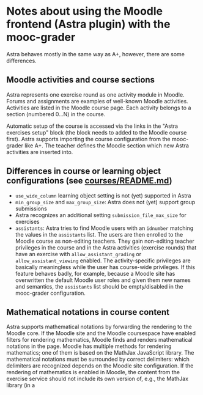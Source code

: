# Notes about using the Moodle frontend (Astra plugin) with the mooc-grader

Astra behaves mostly in the same way as A+, however, there are some differences.

## Moodle activities and course sections

Astra represents one exercise round as one activity module in Moodle.
Forums and assignments are examples of well-known Moodle activities.
Activities are listed in the Moodle course page. Each activity belongs to
a section (numbered 0...N) in the course.

Automatic setup of the course is accessed via the links in the "Astra exercises setup"
block (the block needs to added to the Moodle course first).
Astra supports importing the course configuration from the mooc-grader like A+.
The teacher defines the Moodle section which new Astra activities are inserted into.

## Differences in course or learning object configurations (see [courses/README.md](../courses/README.md))

* `use_wide_column` learning object setting is not (yet) supported in Astra
* `min_group_size` and `max_group_size`: Astra does not (yet) support group submissions
* Astra recognizes an additional setting `submission_file_max_size` for exercises
* `assistants`: Astra tries to find Moodle users with an `idnumber` matching the
  values in the `assistants` list. The users are then enrolled to the Moodle course
  as non-editing teachers. They gain non-editing teacher privileges in the course
  and in the Astra activities (exercise rounds) that have an exercise with
  `allow_assistant_grading` or `allow_assistant_viewing` enabled. The activity-specific
  privileges are basically meaningless while the user has course-wide privileges.
  If this feature behaves badly, for example, because a Moodle site has overwritten
  the default Moodle user roles and given them new names and semantics,
  the `assistants` list should be empty/disabled in the mooc-grader configuration.

## Mathematical notations in course content

Astra supports mathematical notations by forwarding the rendering to the Moodle core.
If the Moodle site and the Moodle coursespace have enabled filters for rendering
mathematics, Moodle finds and renders mathematical notations in the page.
Moodle has multiple methods for rendering mathematics; one of them is based on
the MathJax JavaScript library. The mathematical notations must be surrounded
by correct delimiters: which delimiters are recognized depends on the Moodle
site configuration. If the rendering of mathematics is enabled in Moodle, the
content from the exercise service should not include its own version of, e.g.,
the MathJax library (in a <script> element within the exercise HTML content).

By default, the Moodle MathJax filter recognizes two sets of delimiters:
inline formulas use `\( equation \)` and centered formulas use `$$ equation $$`.
For example:
```
<p>
  Variable \(x\) behaves nicely when \( x \rightarrow y \). On the other hand,
  a polynomial equation like $$ x^2 + x + 1 = 0 $$ is too hard to crack for
  some students.
</p>
```

## AJAX in learning objects

There may be complications if a learning object (exercise or chapter) includes
its own JavaScript code in the page. Moodle packages client-side JS code in
AMD modules (Asynchronous Module Definition), however, the AMD libraries and
APIs are not available until they have been loaded in the page. Moodle includes
the libraries at the end of the page, after the content from the exercise service.
This matter is under investigation, i.e., how exercise services can include
JS code safely in the course content and should the JS code be packaged in the
AMD format just for Moodle.

## Bootstrap frontend framework

A+ and MOOC grader templates use the Bootstrap 3 framework. Moodle core includes
a base theme `bootstrapbase` that uses the deprecated Bootstrap version 2.
Astra uses the Bootstrap version from the `bootstrapbase` theme. In addition,
Astra includes selected parts of the Bootstrap 3 CSS rules. The result is that
most of the important Bootstrap 3 components work in Astra, e.g., tooltips, modals,
and dropdowns. Exercise services should use Bootstrap 3 normally in their course
contents and see if it works in Astra (if not, you may need to simplify the content
so that it uses only working components).

Different Moodle sites may have different themes. Other themes may have a different
version of Bootstrap or no Bootstrap at all. Moodle 3.2 includes a new theme called
Boost that is based on Bootstrap 4.

